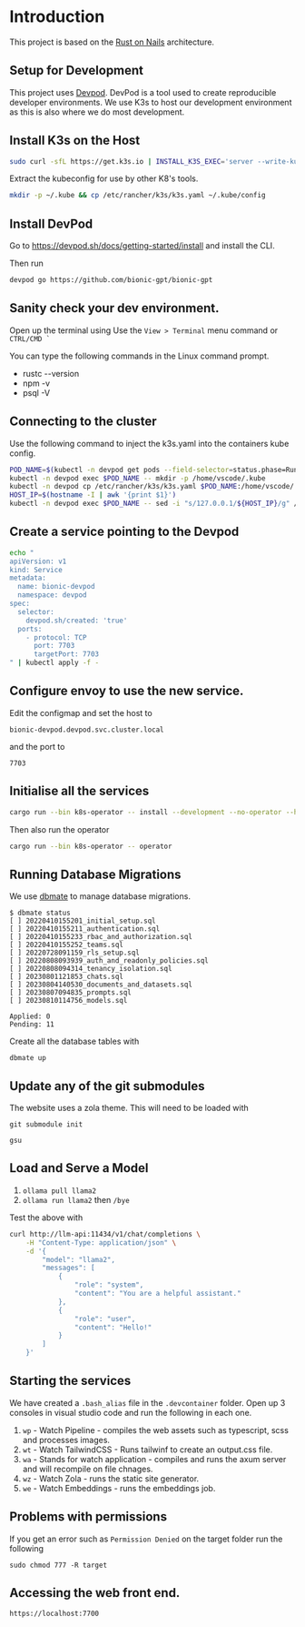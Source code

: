 # Introduction

This project is based on the [Rust on Nails](https://rust-on-nails.com/) architecture.

## Setup for Development

This project uses [Devpod](https://devpod.sh/). DevPod is a tool used to create reproducible developer environments. We use K3s to host our development environment as this is also where we do most development.

## Install K3s on the Host

```sh
sudo curl -sfL https://get.k3s.io | INSTALL_K3S_EXEC='server --write-kubeconfig-mode="644"' sh -
```

Extract the kubeconfig for use by other K8's tools.

```sh
mkdir -p ~/.kube && cp /etc/rancher/k3s/k3s.yaml ~/.kube/config
```

## Install DevPod

Go to https://devpod.sh/docs/getting-started/install and install the CLI.

Then run

```sh
devpod go https://github.com/bionic-gpt/bionic-gpt
```

## Sanity check your dev environment.

Open up the terminal using Use the `View > Terminal` menu command or ``CTRL/CMD ` ``

You can type the following commands in the Linux command prompt.

* rustc --version
* npm -v 
* psql -V

## Connecting to the cluster

Use the following command to inject the k3s.yaml into the containers kube config.

```sh
POD_NAME=$(kubectl -n devpod get pods --field-selector=status.phase=Running -o jsonpath='{.items[*].metadata.name}' | grep 'bionic-gpt' | head -n 1)
kubectl -n devpod exec $POD_NAME -- mkdir -p /home/vscode/.kube
kubectl -n devpod cp /etc/rancher/k3s/k3s.yaml $POD_NAME:/home/vscode/.kube/config
HOST_IP=$(hostname -I | awk '{print $1}')
kubectl -n devpod exec $POD_NAME -- sed -i "s/127.0.0.1/${HOST_IP}/g" /home/vscode/.kube/config
```

## Create a service pointing to the Devpod

```sh
echo "
apiVersion: v1
kind: Service
metadata:
  name: bionic-devpod
  namespace: devpod
spec:
  selector:
    devpod.sh/created: 'true' 
  ports:
    - protocol: TCP
      port: 7703
      targetPort: 7703
" | kubectl apply -f -
```

## Configure envoy to use the new service.

Edit the configmap and set the host to

`bionic-devpod.devpod.svc.cluster.local`

and the port to

`7703`

## Initialise all the services

```sh
cargo run --bin k8s-operator -- install --development --no-operator --hostname-url http://pop-os
```

Then also run the operator

```sh
cargo run --bin k8s-operator -- operator
```

## Running Database Migrations

We use [dbmate](https://github.com/amacneil/dbmate) to manage database migrations.

```
$ dbmate status
[ ] 20220410155201_initial_setup.sql
[ ] 20220410155211_authentication.sql
[ ] 20220410155233_rbac_and_authorization.sql
[ ] 20220410155252_teams.sql
[ ] 20220728091159_rls_setup.sql
[ ] 20220808093939_auth_and_readonly_policies.sql
[ ] 20220808094314_tenancy_isolation.sql
[ ] 20230801121853_chats.sql
[ ] 20230804140530_documents_and_datasets.sql
[ ] 20230807094835_prompts.sql
[ ] 20230810114756_models.sql

Applied: 0
Pending: 11
```

Create all the database tables with

`dbmate up`

## Update any of the git submodules

The website uses a zola theme. This will need to be loaded with

`git submodule init`

`gsu`

## Load and Serve a Model

1. `ollama pull llama2`
1. `ollama run llama2` then `/bye`

Test the above with

```sh
curl http://llm-api:11434/v1/chat/completions \
    -H "Content-Type: application/json" \
    -d '{
        "model": "llama2",
        "messages": [
            {
                "role": "system",
                "content": "You are a helpful assistant."
            },
            {
                "role": "user",
                "content": "Hello!"
            }
        ]
    }'
```

## Starting the services

We have created a `.bash_alias` file in the `.devcontainer` folder. Open up 3 consoles in visual studio code and run the following in each one.

1. `wp` - Watch Pipeline - compiles the web assets such as typescript, scss and processes images.
1. `wt` - Watch TailwindCSS - Runs tailwinf to create an output.css file.
1. `wa` - Stands for watch application - compiles and runs the axum server and will recompile on file chnages.
1. `wz` - Watch Zola - runs the static site generator.
1. `we` - Watch Embeddings - runs the embeddings job.

## Problems with permissions

If you get an error such as `Permission Denied` on the target folder run the following

`sudo chmod 777 -R target`

## Accessing the web front end.

`https://localhost:7700`